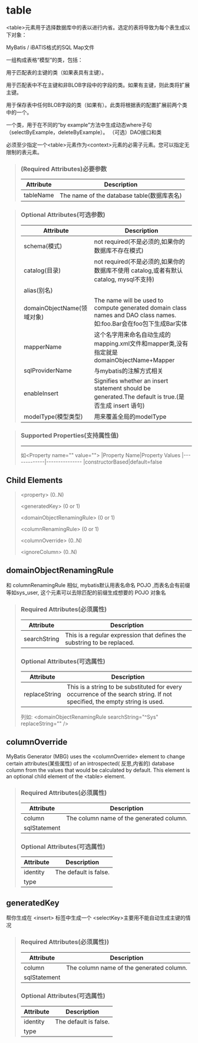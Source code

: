 # table

\<table>元素用于选择数据库中的表以进行内省。选定的表将导致为每个表生成以下对象：

MyBatis / iBATIS格式的SQL Map文件

一组构成表格“模型”的类，包括：

用于匹配表的主键的类（如果表具有主键）。

用于匹配表中不在主键和非BLOB字段中的字段的类。如果有主键，则此类将扩展主键。

用于保存表中任何BLOB字段的类（如果有）。此类将根据表的配置扩展前两个类中的一个。

一个类，用于在不同的“by example”方法中生成动态where子句（selectByExample，deleteByExample）。
（可选）DAO接口和类

必须至少指定一个\<table>元素作为\<context>元素的必需子元素。您可以指定无限制的表元素。
> ### (Required Attributes)必要参数
>|Attribute|Description
>|---------|-----------
>|tableName|	The name of the database table(数据库表名)

> ### Optional Attributes(可选参数)
>|Attribute|Description
>|---------|-----------
>|schema(模式)| not required(不是必须的,如果你的数据库不存在模式)
>|catalog(目录)| not required(不是必须的,如果你的数据库不使用 catalog,或者有默认 catalog, mysql不支持)
>|alias(别名)|
>|domainObjectName(领域对象)|The name will be used to compute generated domain class names and DAO class names.如:foo.Bar会在foo包下生成Bar实体
>|mapperName|这个名字用来命名自动生成的mapping.xml文件和mapper类,没有指定就是 domainObjectName+Mapper
>|sqlProviderName|与mybatis的注解方式相关
>|enableInsert|Signifies whether an insert statement should be generated.The default is true.(是否生成 insert 语句)
>|modelType(模型类型)|用来覆盖全局的modelType

> ### Supported Properties(支持属性值)
> ***
> 如\<Property name="" value="">
> |Property Name|Property Values
> |-------------|---------------
> |constructorBased|default=false

## Child Elements

> \<property> (0..N)
>
> \<generatedKey> (0 or 1)
>
> \<domainObjectRenamingRule> (0 or 1)
>
> \<columnRenamingRule> (0 or 1)
>
> \<columnOverride> (0..N)
>
> \<ignoreColumn> (0..N)

## domainObjectRenamingRule

和 columnRenamingRule 相似,
mybatis默认用表名命名 POJO ,而表名会有前缀等如sys_user, 这个元素可以去除匹配的前缀生成想要的 POJO 对象名
> ### Required Attributes(必须属性)
> |Attribute|Description
> |---------|-----------
> |searchString|This is a regular expression that defines the substring to be replaced.
> ### Optional Attributes(可选属性)
> |Attribute|Description
> |---------|-----------
> |replaceString|This is a string to be substituted for every occurrence of the search string. If not specified, the empty string is used.
> 列如: \<domainObjectRenamingRule searchString="^Sys" replaceString="" />

## columnOverride

MyBatis Generator (MBG) uses the \<columnOverride> element to change certain attributes(某些属性) of an introspected(
反思,内省的) database column from the values that would be calculated by default. This element is an optional child
element of the \<table> element.
> ### Required Attributes(必须属性)
> |Attribute|Description
> |---------|-----------
> |column   |The column name of the generated column.
> |sqlStatement|
> ### Optional Attributes(可选属性)
> |Attribute|Description
> |---------|-----------
> |identity|The default is false.
> |type|

## generatedKey

帮你生成在 \<insert> 标签中生成一个 \<selectKey>主要用不能自动生成主键的情况
> ### Required Attributes(必须属性))
> |Attribute|Description
> |---------|-----------
> |column   |The column name of the generated column.
> |sqlStatement|
> ### Optional Attributes(可选属性)
> |Attribute|Description
> |---------|-----------
> |identity|The default is false.
> |type|
